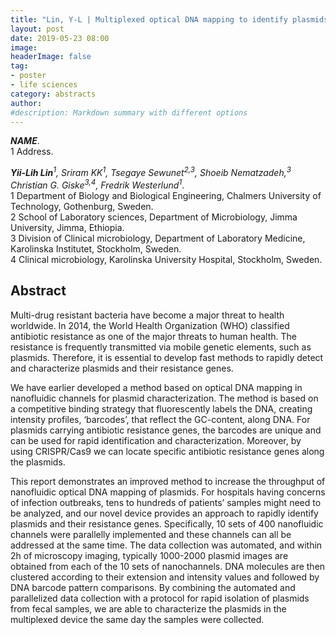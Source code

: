 ```yaml
---
title: "Lin, Y-L | Multiplexed optical DNA mapping to identify plasmids and their resistance genes"
layout: post
date: 2019-05-23 08:00
image:
headerImage: false
tag:
- poster
- life sciences
category: abstracts
author:
#description: Markdown summary with different options
---
```


_**NAME**_.<br/>
1 Address.<br/>

_**Yii-Lih Lin**<sup>1</sup>, Sriram KK<sup>1</sup>, Tsegaye Sewunet<sup>2,3</sup>, Shoeib Nematzadeh,<sup>3</sup> Christian G. Giske<sup>3,4</sup>, Fredrik Westerlund<sup>1</sup>_.<br/>
1 Department of Biology and Biological Engineering, Chalmers University of Technology, Gothenburg, Sweden.<br/>
2 School of Laboratory sciences, Department of Microbiology, Jimma University, Jimma, Ethiopia.<br/>
3 Division of Clinical microbiology, Department of Laboratory Medicine, Karolinska Institutet, Stockholm, Sweden.<br/>
4 Clinical microbiology, Karolinska University Hospital, Stockholm, Sweden.<br/>

## Abstract

Multi-drug resistant bacteria have become a major threat to health worldwide. In 2014, the World Health Organization (WHO) classified antibiotic resistance as one of the major threats to human health. The resistance is frequently transmitted via mobile genetic elements, such as plasmids. Therefore, it is essential to develop fast methods to rapidly detect and characterize plasmids and their resistance genes.<br/>

We have earlier developed a method based on optical DNA mapping in nanofluidic channels for plasmid characterization. The method is based on a competitive binding strategy that fluorescently labels the DNA, creating intensity profiles, ‘barcodes’, that reflect the GC-content, along DNA. For plasmids carrying antibiotic resistance genes, the barcodes are unique and can be used for rapid identification and characterization. Moreover, by using CRISPR/Cas9 we can locate specific antibiotic resistance genes along the plasmids.<br/>

This report demonstrates an improved method to increase the throughput of nanofluidic optical DNA mapping of plasmids. For hospitals having concerns of infection outbreaks, tens to hundreds of patients’ samples might need to be analyzed, and our novel device provides an approach to rapidly identify plasmids and their resistance genes. Specifically, 10 sets of 400 nanofluidic channels were parallelly implemented and these channels can all be addressed at the same time. The data collection was automated, and within 2h of microscopy imaging, typically 1000-2000 plasmid images are obtained from each of the 10 sets of nanochannels.  DNA molecules are then clustered according to their extension and intensity values and followed by DNA barcode pattern comparisons. By combining the automated and parallelized data collection with a protocol for rapid isolation of plasmids from fecal samples, we are able to characterize the plasmids in the multiplexed device the same day the samples were collected.<br/>

